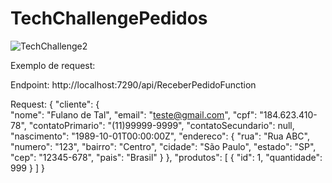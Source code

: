 # TechChallengePedidos

![TechChallenge2](https://github.com/BrunaReveriego91/TechChallengePedidos/assets/94184681/124f6b60-04a0-496f-afdf-1e96b40cffb4)

   
Exemplo de request:

Endpoint: http://localhost:7290/api/ReceberPedidoFunction

Request: 
{
    "cliente": 
    {   
        "nome": "Fulano de Tal",
        "email": "teste@gmail.com",
        "cpf": "184.623.410-78",
        "contatoPrimario": "(11)99999-9999",
        "contatoSecundario": null,
        "nascimento": "1989-10-01T00:00:00Z",
        "endereco": {
             "rua": "Rua ABC",
             "numero": "123",
             "bairro": "Centro",
             "cidade": "São Paulo",
             "estado": "SP",
             "cep": "12345-678",
             "pais": "Brasil"
        }
    },
    "produtos": [
        {
            "id": 1,
            "quantidade": 999
        }
    ]
}
  

